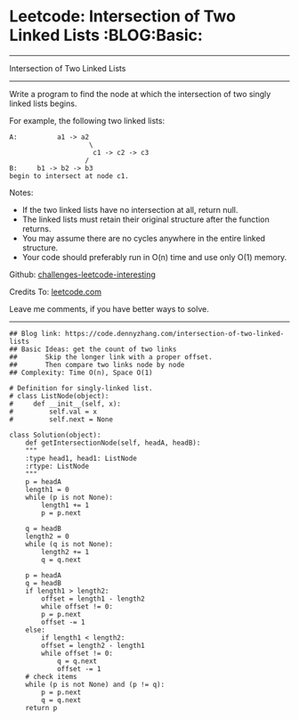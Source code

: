 
# Leetcode: Intersection of Two Linked Lists     :BLOG:Basic:

---

Intersection of Two Linked Lists  

---

Write a program to find the node at which the intersection of two singly linked lists begins.  

For example, the following two linked lists:  

    A:          a1 -> a2
                        \
                         c1 -> c2 -> c3
                       /            
    B:     b1 -> b2 -> b3
    begin to intersect at node c1.

Notes:  

-   If the two linked lists have no intersection at all, return null.
-   The linked lists must retain their original structure after the function returns.
-   You may assume there are no cycles anywhere in the entire linked structure.
-   Your code should preferably run in O(n) time and use only O(1) memory.

Github: [challenges-leetcode-interesting](https://github.com/DennyZhang/challenges-leetcode-interesting/tree/master/intersection-of-two-linked-lists)  

Credits To: [leetcode.com](https://leetcode.com/problems/intersection-of-two-linked-lists/description/)  

Leave me comments, if you have better ways to solve.  

---

    ## Blog link: https://code.dennyzhang.com/intersection-of-two-linked-lists
    ## Basic Ideas: get the count of two links
    ##       Skip the longer link with a proper offset.
    ##       Then compare two links node by node
    ## Complexity: Time O(n), Space O(1)
    
    # Definition for singly-linked list.
    # class ListNode(object):
    #     def __init__(self, x):
    #         self.val = x
    #         self.next = None
    
    class Solution(object):
        def getIntersectionNode(self, headA, headB):
    	"""
    	:type head1, head1: ListNode
    	:rtype: ListNode
    	"""
    	p = headA
    	length1 = 0
    	while (p is not None):
    	    length1 += 1
    	    p = p.next
    
    	q = headB
    	length2 = 0
    	while (q is not None):
    	    length2 += 1
    	    q = q.next
    
    	p = headA
    	q = headB
    	if length1 > length2:
    	    offset = length1 - length2
    	    while offset != 0:
    		p = p.next
    		offset -= 1
    	else:
    	    if length1 < length2:
    		offset = length2 - length1
    		while offset != 0:
    		    q = q.next
    		    offset -= 1
    	# check items
    	while (p is not None) and (p != q):
    	    p = p.next
    	    q = q.next
    	return p        

